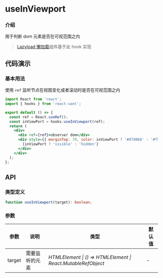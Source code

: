 # useInViewport

### 介绍

用于判断 dom 元素是否在可视范围之内

> [Lazyload 懒加载](/components/lazyload)组件基于此 hook 实现

## 代码演示

### 基本用法

使用 `ref` 监听节点在视图变化或者滚动时是否在可视范围之内

```jsx | pure
import React from 'react';
import { hooks } from 'react-vant';

export default () => {
  const ref = React.useRef();
  const inViewPort = hooks.useInViewport(ref);
  return (
    <div>
      <div ref={ref}>observer dom</div>
      <div style={{ marginTop: 70, color: inViewPort ? '#87d068' : '#f50' }}>
        {inViewPort ? 'visible' : 'hidden'}
      </div>
    </div>
  );
};
```

## API

### 类型定义

```ts
function useInViewport(target): boolean;
```

### 参数

| 参数   | 说明           | 类型                                                         | 默认值 |
| ------ | -------------- | ------------------------------------------------------------ | ------ |
| target | 需要监听的元素 | _HTMLElement \| () => HTMLElement \| React.MutableRefObject_ | -      |
